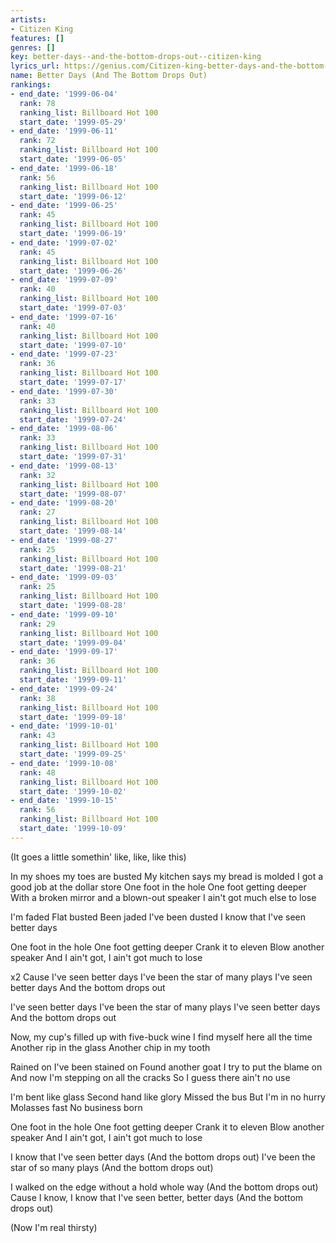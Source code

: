 ```yaml
---
artists:
- Citizen King
features: []
genres: []
key: better-days--and-the-bottom-drops-out--citizen-king
lyrics_url: https://genius.com/Citizen-king-better-days-and-the-bottom-drops-out-lyrics
name: Better Days (And The Bottom Drops Out)
rankings:
- end_date: '1999-06-04'
  rank: 78
  ranking_list: Billboard Hot 100
  start_date: '1999-05-29'
- end_date: '1999-06-11'
  rank: 72
  ranking_list: Billboard Hot 100
  start_date: '1999-06-05'
- end_date: '1999-06-18'
  rank: 56
  ranking_list: Billboard Hot 100
  start_date: '1999-06-12'
- end_date: '1999-06-25'
  rank: 45
  ranking_list: Billboard Hot 100
  start_date: '1999-06-19'
- end_date: '1999-07-02'
  rank: 45
  ranking_list: Billboard Hot 100
  start_date: '1999-06-26'
- end_date: '1999-07-09'
  rank: 40
  ranking_list: Billboard Hot 100
  start_date: '1999-07-03'
- end_date: '1999-07-16'
  rank: 40
  ranking_list: Billboard Hot 100
  start_date: '1999-07-10'
- end_date: '1999-07-23'
  rank: 36
  ranking_list: Billboard Hot 100
  start_date: '1999-07-17'
- end_date: '1999-07-30'
  rank: 33
  ranking_list: Billboard Hot 100
  start_date: '1999-07-24'
- end_date: '1999-08-06'
  rank: 33
  ranking_list: Billboard Hot 100
  start_date: '1999-07-31'
- end_date: '1999-08-13'
  rank: 32
  ranking_list: Billboard Hot 100
  start_date: '1999-08-07'
- end_date: '1999-08-20'
  rank: 27
  ranking_list: Billboard Hot 100
  start_date: '1999-08-14'
- end_date: '1999-08-27'
  rank: 25
  ranking_list: Billboard Hot 100
  start_date: '1999-08-21'
- end_date: '1999-09-03'
  rank: 25
  ranking_list: Billboard Hot 100
  start_date: '1999-08-28'
- end_date: '1999-09-10'
  rank: 29
  ranking_list: Billboard Hot 100
  start_date: '1999-09-04'
- end_date: '1999-09-17'
  rank: 36
  ranking_list: Billboard Hot 100
  start_date: '1999-09-11'
- end_date: '1999-09-24'
  rank: 38
  ranking_list: Billboard Hot 100
  start_date: '1999-09-18'
- end_date: '1999-10-01'
  rank: 43
  ranking_list: Billboard Hot 100
  start_date: '1999-09-25'
- end_date: '1999-10-08'
  rank: 48
  ranking_list: Billboard Hot 100
  start_date: '1999-10-02'
- end_date: '1999-10-15'
  rank: 56
  ranking_list: Billboard Hot 100
  start_date: '1999-10-09'
---
```

(It goes a little somethin' like, like, like this)


In my shoes my toes are busted
My kitchen says my bread is molded
I got a good job at the dollar store
One foot in the hole
One foot getting deeper
With a broken mirror and a blown-out speaker
I ain't got much else to lose

I'm faded
Flat busted
Been jaded
I've been dusted
I know that I've seen better days

One foot in the hole
One foot getting deeper
Crank it to eleven
Blow another speaker
And I ain't got, I ain't got much to lose

 x2
Cause I've seen better days
I've been the star of many plays
I've seen better days
And the bottom drops out

I've seen better days
I've been the star of many plays
I've seen better days
And the bottom drops out


Now, my cup's filled up with five-buck wine
I find myself here all the time
Another rip in the glass
Another chip in my tooth

Rained on
I've been stained on
Found another goat I try to put the blame on
And now I'm stepping on all the cracks
So I guess there ain't no use

I'm bent like glass
Second hand like glory
Missed the bus
But I'm in no hurry
Molasses fast
No business born

One foot in the hole
One foot getting deeper
Crank it to eleven
Blow another speaker
And I ain't got, I ain't got much to lose

I know that I've seen better days
(And the bottom drops out)
I've been the star of so many plays
(And the bottom drops out)

I walked on the edge without a hold whole way
(And the bottom drops out)
Cause I know, I know that I've seen better, better days
(And the bottom drops out)

(Now I'm real thirsty)
